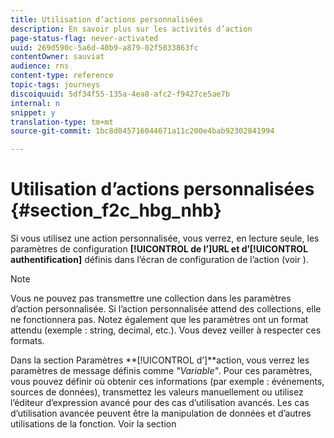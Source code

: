 ```yaml
---
title: Utilisation d’actions personnalisées
description: En savoir plus sur les activités d’action
page-status-flag: never-activated
uuid: 269d590c-5a6d-40b9-a879-02f5033863fc
contentOwner: sauviat
audience: rns
content-type: reference
topic-tags: journeys
discoiquuid: 5df34f55-135a-4ea8-afc2-f9427ce5ae7b
internal: n
snippet: y
translation-type: tm+mt
source-git-commit: 1bc8d845716044671a11c200e4bab92302841994

---
```



# Utilisation d’actions personnalisées {#section_f2c_hbg_nhb}

Si vous utilisez une action personnalisée, vous verrez, en lecture seule, les paramètres de configuration **[!UICONTROL de l’]**URL et d’**[!UICONTROL  authentification]** définis dans l’écran de configuration de l’action (voir [](../action/about-custom-action-configuration.md)).

>[!NOTE]
>
>Vous ne pouvez pas transmettre une collection dans les paramètres d’action personnalisée. Si l’action personnalisée attend des collections, elle ne fonctionnera pas. Notez également que les paramètres ont un format attendu (exemple : string, decimal, etc.). Vous devez veiller à respecter ces formats.

Dans la section Paramètres **[!UICONTROL d’]**action, vous verrez les paramètres de message définis comme _&quot;Variable&quot;_. Pour ces paramètres, vous pouvez définir où obtenir ces informations (par exemple : événements, sources de données), transmettez les valeurs manuellement ou utilisez l’éditeur d’expression avancé pour des cas d’utilisation avancés. Les cas d’utilisation avancée peuvent être la manipulation de données et d’autres utilisations de la fonction. Voir la section[](../expression/expressionadvanced.md)

